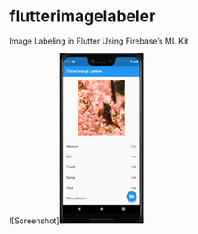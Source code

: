 # flutterimagelabeler

Image Labeling in Flutter Using Firebase’s ML Kit

![Screenshot]<img src="https://github.com/arpita505/FlutterImageLabeler/blob/master/docs/Screenshot.png" width="150">

